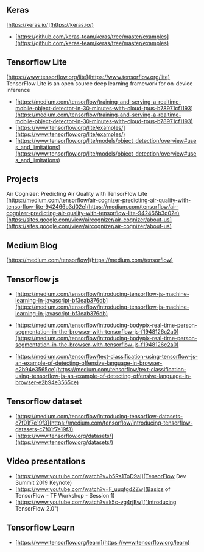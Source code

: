 ## Keras
[https://keras.io/](https://keras.io/)
- [https://github.com/keras-team/keras/tree/master/examples](https://github.com/keras-team/keras/tree/master/examples)

## Tensorflow Lite
[https://www.tensorflow.org/lite](https://www.tensorflow.org/lite)
TensorFlow Lite is an open source deep learning framework for on-device inference
- [https://medium.com/tensorflow/training-and-serving-a-realtime-mobile-object-detector-in-30-minutes-with-cloud-tpus-b78971cf1193](https://medium.com/tensorflow/training-and-serving-a-realtime-mobile-object-detector-in-30-minutes-with-cloud-tpus-b78971cf1193)
- [https://www.tensorflow.org/lite/examples/](https://www.tensorflow.org/lite/examples/)
- [https://www.tensorflow.org/lite/models/object_detection/overview#uses_and_limitations](https://www.tensorflow.org/lite/models/object_detection/overview#uses_and_limitations)

## Projects
Air Cognizer: Predicting Air Quality with TensorFlow Lite
[https://medium.com/tensorflow/air-cognizer-predicting-air-quality-with-tensorflow-lite-942466b3d02e](https://medium.com/tensorflow/air-cognizer-predicting-air-quality-with-tensorflow-lite-942466b3d02e)
[https://sites.google.com/view/aircognizer/air-cognizer/about-us](https://sites.google.com/view/aircognizer/air-cognizer/about-us)


## Medium Blog
[https://medium.com/tensorflow](https://medium.com/tensorflow)

## Tensorflow js
- [https://medium.com/tensorflow/introducing-tensorflow-js-machine-learning-in-javascript-bf3eab376db](https://medium.com/tensorflow/introducing-tensorflow-js-machine-learning-in-javascript-bf3eab376db)
- [https://medium.com/tensorflow/introducing-bodypix-real-time-person-segmentation-in-the-browser-with-tensorflow-js-f1948126c2a0](https://medium.com/tensorflow/introducing-bodypix-real-time-person-segmentation-in-the-browser-with-tensorflow-js-f1948126c2a0)

- [https://medium.com/tensorflow/text-classification-using-tensorflow-js-an-example-of-detecting-offensive-language-in-browser-e2b94e3565ce](https://medium.com/tensorflow/text-classification-using-tensorflow-js-an-example-of-detecting-offensive-language-in-browser-e2b94e3565ce)

## Tensorflow dataset
- [https://medium.com/tensorflow/introducing-tensorflow-datasets-c7f01f7e19f3](https://medium.com/tensorflow/introducing-tensorflow-datasets-c7f01f7e19f3)
- [https://www.tensorflow.org/datasets/](https://www.tensorflow.org/datasets/)

## Video presentations
- [https://www.youtube.com/watch?v=b5Rs1ToD9aI](TensorFlow Dev Summit 2019 Keynote)
- [https://www.youtube.com/watch?v=F_uuqfgdZZw](Basics of TensorFlow - TF Workshop - Session 1)
- [https://www.youtube.com/watch?v=k5c-vg4rjBw]("Introducing TensorFlow 2.0")

## Tensorflow Learn
- [https://www.tensorflow.org/learn](https://www.tensorflow.org/learn)
